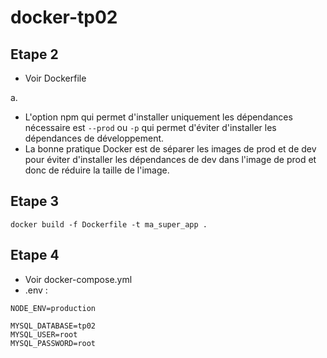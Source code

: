 # docker-tp02
## Etape 2
- Voir Dockerfile

a.
- L'option npm qui permet d'installer uniquement les dépendances nécessaire est ``--prod`` ou ``-p`` qui permet d'éviter d'installer les dépendances de développement.
- La bonne pratique Docker est de séparer les images de prod et de dev pour éviter d'installer les dépendances de dev dans l'image de prod et donc de réduire la taille de l'image.

## Etape 3
```
docker build -f Dockerfile -t ma_super_app .
```

## Etape 4
- Voir docker-compose.yml
- .env :
````
NODE_ENV=production

MYSQL_DATABASE=tp02
MYSQL_USER=root
MYSQL_PASSWORD=root
````
